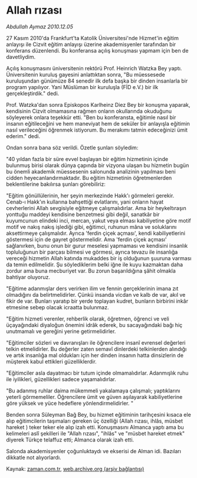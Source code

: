 # Allah rızası

*Abdullah Aymaz 2010.12.05*

<td class="columnist-detail">
<p>27 Kasım 2010'da Frankfurt'ta Katolik Üniversitesi'nde Hizmet'in eğitim anlayışı ile Cizvit eğitim anlayışı üzerine akademisyenler tarafından bir konferans düzenlendi. Bu konferansa açılış konuşması yapmam için ben de davetliydim.</p>
<p>
<div id="haberMetinDiv">
<p>Açılış konuşmasını üniversitenin rektörü Prof. Heinrich Watzka Bey yaptı. Üniversitenin kuruluş gayesini anlattıktan sonra, "Bu müessesede kuruluşundan günümüze 84 senedir ilk defa başka bir dinden insanlarla bir program yapılıyor. Yani Müslüman bir kuruluşla (FİD e.V.) bir ilk gerçekleştirdik." dedi.
<p>Prof. Watzka'dan sonra Episkopos Karlheinz Diez Bey bir konuşma yaparak, kendisinin Cizvit olmamasına rağmen onların okullarında okuduğunu söyleyerek onlara teşekkür etti. "Ben bu konferansta, eğitimle nasıl bir insanın eğitileceğini ve hem maneviyat hem de seküler bir anlayışla eğitimin nasıl verileceğini öğrenmek istiyorum. Bu merakımı tatmin edeceğinizi ümit ederim." dedi.
<p>Ondan sonra bana söz verildi. Özetle şunları söyledim:
<p>"40 yıldan fazla bir süre evvel başlayan bir eğitim hizmetinin içinde bulunmuş birisi olarak dünya çapında bir vizyona ulaşan bu hizmetin bugün bu önemli akademik müessesenin salonunda analizinin yapılması beni cidden heyecanlandırmaktadır. Bu eğitim hizmetinin öğretmenlerden beklentilerine bakılırsa şunları görebiliriz:
<p>"Eğitim gönüllülerinin, her şeyin merkezinde Hakk'ı görmeleri gerekir. Cenab-ı Hakk'ın kullarına bahşettiği evlatlarını, yani onların hayat cevherlerini Allah sevgisiyle eğitmeye çalışmalıdırlar. Ama bir heykeltıraşın yonttuğu maddeyi kendisine benzetmesi gibi değil, sanatkâr bir kuyumcunun elindeki inci, mercan, yakut veya elması kabiliyetine göre motif motif ve nakış nakış işlediği gibi, eğitimci, ruhunun mâna ve soluklarını aksettirmeye çalışmalıdır. Ayrıca 'ferdin çiçek açması', kendi kabiliyetlerini göstermesi için de gayret göstermelidir. Ama 'ferdin çiçek açması' sağlanırken, bunu onun bir gurur meselesi yapmaması ve kendisini insanlık topluluğunun bir parçası bilmesi ve görmesi, ayrıca tevazu ile insanlığa vereceği hizmetin Allah katında mukaddes bir iş olduğunun şuuruna varması da temin edilmelidir. Şu söylediklerim belki iğne ile kuyu kazmaktan daha zordur ama buna mecburiyet var. Bu zorun başarıldığına şâhit olmakla bahtiyar oluyoruz.
<p>"Eğitime adanmışlar ders verirken ilim ve fennin gerçeklerinin imana zıt olmadığını da belirtmelidirler. Çünkü insanda vicdan ve kalb de var, akıl ve fikir de var. Bunları yaratıp bir yerde toplayan kudret, bunların birbirini inkâr etmesine sebep olacak icraatta bulunmaz.
<p>"Eğitim hizmeti verenler, rehberlik olarak, öğretmen, öğrenci ve veli üçayağındaki diyaloğun önemini idrâk ederek, bu sacayağındaki bağı hiç unutmamalı ve gereğini yerine getirmelidirler.
<p>"Eğitimciler sözleri ve davranışları ile öğrencilere insanî evrensel değerleri telkin etmelidirler. Bu değerler zaten semavî dinlerdeki telkinlerden alındığı ve artık insanlığa mal oldukları için her dinden insanın hatta dinsizlerin de müşterek kabul ettikleri güzelliklerdir.
<p>"Eğitimciler asla dayatmacı bir tutum içinde olmamalıdırlar. Adanmışlık ruhu ile iyilikleri, güzellikleri sadece yaşamalıdırlar.
<p>"Bu adanmış ruhlar daima mükemmeli yakalamaya çalışmalı; yaptıklarını yeterli görmemeliler. Öğrencilere ümit ve güven aşılayarak kabiliyetlerine göre yüksek ve yüce hedeflere yönlendirmelidirler. "
<p>Benden sonra Süleyman Bağ Bey, bu hizmet eğitiminin tarihçesini kısaca ele alıp eğitimcilerin taşımaları gereken üç özelliği (Allah rızası, ihlâs, müsbet hareket ) teker teker ele alıp izah etti. Konuşmasını Almanca yaptı ama bu kelimeleri aslî şekilleri ile "Allah rızası", "ihlâs" ve "müsbet hareket etmek" diyerek Türkçe telaffuz etti; Almanca olarak izah etti.
<p>Salonda akademisyenler çoğunluktaydı ve ekserisi de Alman idi. Bazıları dikkatle not alıyorlardı. </p></p></p></p></p></p></p></p></p></p></p></p></div>
</p>
<a href="http://web.archive.org/web/20110208173717/mailto:/">
</a></td>

Kaynak: [zaman.com.tr](http://zaman.com.tr/yazar.do?yazino=1061046), [web.archive.org (arşiv bağlantısı)](http://web.archive.org/web/20110208173717/http://www.zaman.com.tr:80/yazar.do?yazino=1061046)
